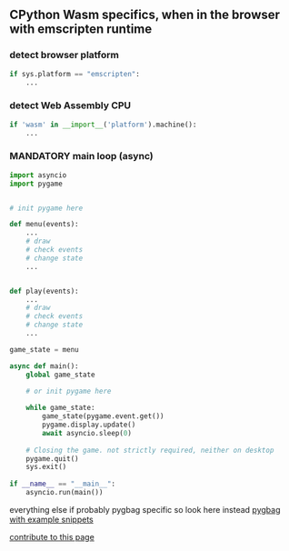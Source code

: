 ## CPython Wasm specifics, when in the browser with emscripten runtime

### detect browser platform

```py
if sys.platform == "emscripten":
    ...
```

### detect Web Assembly CPU

```py
if 'wasm' in __import__('platform').machine():
    ...
```

### MANDATORY main loop (async) 

```py
import asyncio
import pygame


# init pygame here

def menu(events):
    ...
    # draw
    # check events
    # change state
    ...


def play(events):
    ...
    # draw
    # check events
    # change state
    ...

game_state = menu

async def main():
    global game_state
    
    # or init pygame here 

    while game_state:
        game_state(pygame.event.get())
        pygame.display.update()
        await asyncio.sleep(0)
        
    # Closing the game. not strictly required, neither on desktop
    pygame.quit()
    sys.exit()
        
if __name__ == "__main__":
    asyncio.run(main())
```

everything else if probably pygbag specific so look here instead
[pygbag with example snippets](https://github.com/pygame-web/pygame-web.github.io/blob/main/wiki/pygbag-code/README.md#pygbag-code-specifics-samples-)


[contribute to this page](https://github.com/pygame-web/pygame-web.github.io/edit/main/wiki/python-wasm/README.md)
